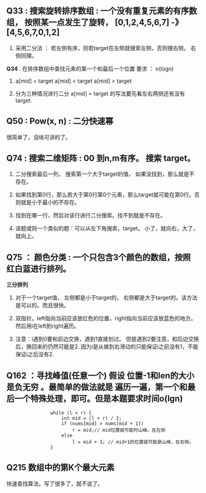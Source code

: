 ## **Q33** : 搜索旋转排序数组  : 一个没有重复元素的有序数组， 按照某一点发生了旋转， [0,1,2,4,5,6,7] -》[4,5,6,7,0,1,2]

1. 采用二分法 ： 若左侧有序，则若target在左侧就搜索左侧，否则搜右侧。 右侧同理。

**Q34**   . 在排序数组中查找元素的第一个和最后一个位置 要求 ： o(logn)

1. a[mid] = target   a[mid] < target  a[mid] > target 

2. 分为三种情况进行二分 a[mid] = target 的写法要先看左右两侧还有没有target.
    
            
## **Q50** : Pow(x, n)  : 二分快速幂 

很简单了，没啥可讲的了。

## **Q74** : 搜索二维矩阵 : 00 到n,m有序。 搜索 target。

1. 二分搜索最后一列， 搜索第一个大于target的值， 如果没找到，那么就是不存在。

2. 如果找到第0行，那么若大于第0行第0个元素，那么target就可能在第0行。否则就是小于最小的不存在。

3. 找到在哪一行，然后对该行进行二分搜索。找不到就是不存在。

4. 该题或则一个类似的题：可以从左下角搜索，target。 小了，就向右，大了，就向上。

## **Q75** ： 颜色分类 : 一个只包含3个颜色的数组，按照 红白蓝进行排列。

**三分排列** 

1. 对于一个target值， 左侧都是小于target的， 右侧都是大于target的。该方法是可以的。而且很快。

2. 双指针。left指向当前应该放红色的位置，right指向当前应该放蓝色的地方。然后用i在left到right遍历。

3. 注意：i遇到0要和前边交换，遇到1直接划过。 但是遇到2要注意，和后边交换后，换回来的仍然可能是2. 因为i是从做到右滑动的只能保证i之前没有1，不能保证i之后没有2.


## **Q162** ：寻找峰值(任意一个)  假设 位置-1和len的大小是负无穷 。最简单的做法就是 遍历一遍，第一个和最后一个特殊处理，即可。但是本题要求时间o(lgn)

                    while (l < r) {
                        int mid = (l + r) / 2;
                        if (nums[mid] > nums[mid + 1])
                            r = mid;// mid位置就可能时山峰。在左侧
                        else
                            l = mid + 1; // mid+1的位置就可能是山峰，在右侧。
                    }

## **Q215**     数组中的第K个最大元素

快速查找算法。写了很多了，就不说了。